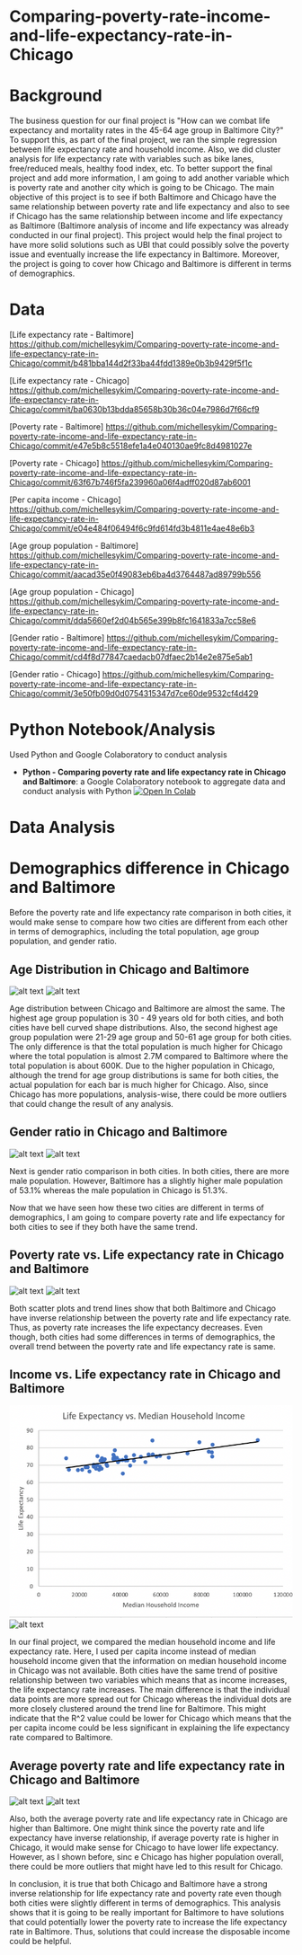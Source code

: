 # Comparing-poverty-rate-income-and-life-expectancy-rate-in-Chicago

# Background

The business question for our final project is "How can we combat life expectancy and mortality rates in the 45-64 age group in Baltimore City?" To support this, as part of the final project, we ran the simple regression between life expectancy rate and household income. Also, we did cluster analysis for life expectancy rate with variables such as bike lanes, free/reduced meals, healthy food index, etc. To better support the final project and add more information, I am going to add another variable which is poverty rate and another city which is going to be Chicago. The main objective of this project is to see if both Baltimore and Chicago have the same relationship between poverty rate and life expectancy and also to see if Chicago has the same relationship between income and life expectancy as Baltimore (Baltimore analysis of income and life expectancy was already conducted in our final project). This project would help the final project to have more solid solutions such as UBI that could possibly solve the poverty issue and eventually increase the life expectancy in Baltimore. Moreover, the project is going to cover how Chicago and Baltimore is different in terms of demographics.

# Data
[Life expectancy rate - Baltimore] https://github.com/michellesykim/Comparing-poverty-rate-income-and-life-expectancy-rate-in-Chicago/commit/b481bba144d2f33ba44fdd1389e0b3b9429f5f1c

[Life expectancy rate - Chicago] https://github.com/michellesykim/Comparing-poverty-rate-income-and-life-expectancy-rate-in-Chicago/commit/ba0630b13bdda85658b30b36c04e7986d7f66cf9

[Poverty rate - Baltimore] https://github.com/michellesykim/Comparing-poverty-rate-income-and-life-expectancy-rate-in-Chicago/commit/e47e5b8c5518efe1a4e040130ae9fc8d4981027e

[Poverty rate - Chicago] https://github.com/michellesykim/Comparing-poverty-rate-income-and-life-expectancy-rate-in-Chicago/commit/63f67b746f5fa239960a06f4adff020d87ab6001

[Per capita income - Chicago] https://github.com/michellesykim/Comparing-poverty-rate-income-and-life-expectancy-rate-in-Chicago/commit/e04e484f06494f6c9fd614fd3b4811e4ae48e6b3

[Age group population - Baltimore] https://github.com/michellesykim/Comparing-poverty-rate-income-and-life-expectancy-rate-in-Chicago/commit/aacad35e0f49083eb6ba4d3764487ad89799b556

[Age group population - Chicago] https://github.com/michellesykim/Comparing-poverty-rate-income-and-life-expectancy-rate-in-Chicago/commit/dda5660ef2d04b565e399b8fc1641833a7cc58e6

[Gender ratio - Baltimore] https://github.com/michellesykim/Comparing-poverty-rate-income-and-life-expectancy-rate-in-Chicago/commit/cd4f8d77847caedacb07dfaec2b14e2e875e5ab1

[Gender ratio - Chicago] https://github.com/michellesykim/Comparing-poverty-rate-income-and-life-expectancy-rate-in-Chicago/commit/3e50fb09d0d0754315347d7ce60de9532cf4d429

# Python Notebook/Analysis

Used Python and Google Colaboratory to conduct analysis
* **Python - Comparing poverty rate and life expectancy rate in Chicago and Baltimore**: a Google Colaboratory notebook to aggregate data and conduct analysis with Python [![Open In Colab](https://colab.research.google.com/assets/colab-badge.svg)](https://colab.research.google.com/drive/1mtiqum_Bf5h6a5wmJOHzPdT9K9_QaklI#scrollTo=5o5o0qYgYZep)

# Data Analysis

# Demographics difference in Chicago and Baltimore
Before the poverty rate and life expectancy rate comparison in both cities, it would make sense to compare how two cities are different from each other in terms of demographics, including the total population, age group population, and gender ratio.  

## Age Distribution in Chicago and Baltimore
![alt text](https://github.com/michellesykim/Comparing-poverty-rate-income-and-life-expectancy-rate-in-Chicago/blob/main/Screen%20Shot%202020-12-11%20at%202.35.45%20AM.png)
![alt text](https://github.com/michellesykim/Comparing-poverty-rate-income-and-life-expectancy-rate-in-Chicago/blob/main/Screen%20Shot%202020-12-11%20at%202.36.28%20AM.png)


Age distribution between Chicago and Baltimore are almost the same. The highest age group population is 30 - 49 years old for both cities, and both cities have bell curved shape distributions. Also, the second highest age group population were 21-29 age group and 50-61 age group for both cities. The only difference is that the total population is much higher for Chicago where the total population is almost 2.7M compared to Baltimore where the total population is about 600K. Due to the higher population in Chicago, although the trend for age group distributions is same for both cities, the actual population for each bar is much higher for Chicago. Also, since Chicago has more populations, analysis-wise, there could be more outliers that could change the result of any analysis.


## Gender ratio in Chicago and Baltimore
![alt text](https://github.com/michellesykim/Comparing-poverty-rate-income-and-life-expectancy-rate-in-Chicago/blob/main/Screen%20Shot%202020-12-11%20at%202.37.07%20AM.png)
![alt text](https://github.com/michellesykim/Comparing-poverty-rate-income-and-life-expectancy-rate-in-Chicago/blob/main/Screen%20Shot%202020-12-11%20at%202.37.38%20AM.png)


Next is gender ratio comparison in both cities. In both cities, there are more male population. However, Baltimore has a slightly higher male population of 53.1% whereas the male population in Chicago is 51.3%. 

Now that we have seen how these two cities are different in terms of demographics, I am going to compare poverty rate and life expectancy for both cities to see if they both have the same trend.


## Poverty rate vs. Life expectancy rate in Chicago and Baltimore
![alt text](https://github.com/michellesykim/Comparing-poverty-rate-income-and-life-expectancy-rate-in-Chicago/blob/main/Screen%20Shot%202020-12-11%20at%202.32.01%20AM.png)
![alt text](https://github.com/michellesykim/Comparing-poverty-rate-income-and-life-expectancy-rate-in-Chicago/blob/main/Screen%20Shot%202020-12-11%20at%202.33.48%20AM.png)

Both scatter plots and trend lines show that both Baltimore and Chicago have inverse relationship between the poverty rate and life expectancy rate. Thus, as poverty rate increases the life expectancy decreases. Even though, both cities had some differences in terms of demographics, the overall trend between the poverty rate and life expectancy rate is same. 

## Income vs. Life expectancy rate in Chicago and Baltimore
![alt text](https://github.com/michellesykim/Comparing-Poverty-Rate-and-Life-Expectancy-Rate-in-Chicago-and-Baltimore/blob/main/Screen%20Shot%202020-12-17%20at%203.06.15%20AM.png)
![alt text](https://github.com/michellesykim/Comparing-poverty-rate-income-and-life-expectancy-rate-in-Chicago/blob/main/Screen%20Shot%202020-12-11%20at%202.33.06%20AM.png)

In our final project, we compared the median household income and life expectancy rate. Here, I used per capita income instead of median household income given that the information on median household income in Chicago was not available. Both cities have the same trend of positive relationship between two variables which means that as income increases, the life expectancy rate increases. The main difference is that the individual data points are more spread out for Chicago whereas the individual dots are more closely clustered around the trend line for Baltimore. This might indicate that the R^2 value could be lower for Chicago which means that the per capita income could be less significant in explaining the life expectancy rate compared to Baltimore.

## Average poverty rate and life expectancy rate in Chicago and Baltimore
![alt text](https://github.com/michellesykim/Comparing-poverty-rate-income-and-life-expectancy-rate-in-Chicago/blob/main/Screen%20Shot%202020-12-11%20at%202.34.35%20AM.png)
![alt text](https://github.com/michellesykim/Comparing-poverty-rate-income-and-life-expectancy-rate-in-Chicago/blob/main/Screen%20Shot%202020-12-11%20at%202.35.05%20AM.png)

Also, both the average poverty rate and life expectancy rate in Chicago are higher than Baltimore. One might think since the poverty rate and life expectancy have inverse relationship, if average poverty rate is higher in Chicago, it would make sense for Chicago to have lower life expectancy. However, as I shown before, sinc e Chicago has higher population overall, there could be more outliers that might have led to this result for Chicago. 

In conclusion, it is true that both Chicago and Baltimore have a strong inverse relationship for life expectancy rate and poverty rate even though both cities were slightly different in terms of demographics. This analysis shows that it is going to be really important for Baltimore to have solutions that could potentially lower the poverty rate to increase the life expectancy rate in Baltimore. Thus, solutions that could increase the disposable income could be helpful. 

